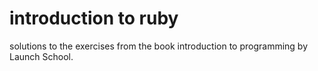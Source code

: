 # introduction to ruby

solutions to the exercises from the book introduction to programming by Launch School.